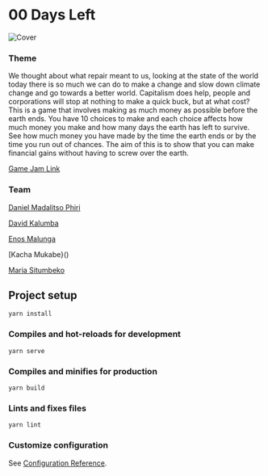 # 00 Days Left

![Cover](https://github.com/Maria218/GlobalGameJamThing/blob/master/src/assets/images/zero-days-left.png)
### Theme

We thought about what repair meant to us, looking at the state of the world today there is so much we can do to make a change and slow down climate change and go towards a better world. Capitalism does help, people and corporations will stop at nothing to make a quick buck, but at what cost? This is a game that involves making as much money as possible before the earth ends. You have 10 choices to make and each choice affects how much money you make and how many days the earth has left to survive. See how much money you have made by the time the earth ends or by the time you run out of chances. The aim of this is to show that you can make financial gains without having to screw over the earth.

[Game Jam Link](https://globalgamejam.org/2020/games/cashitos-3)

### Team

[Daniel Madalitso Phiri](https://twitter.com/malgamves)

[David Kalumba]()

[Enos Malunga]()

[Kacha Mukabe}()

[Maria Situmbeko](https://twitter.com/MariaSitumbeko)


## Project setup
```
yarn install
```

### Compiles and hot-reloads for development
```
yarn serve
```

### Compiles and minifies for production
```
yarn build
```

### Lints and fixes files
```
yarn lint
```

### Customize configuration
See [Configuration Reference](https://cli.vuejs.org/config/).
